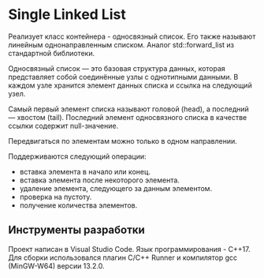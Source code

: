 # Single Linked List

Реализует класс контейнера - односвязный список. Его также называют линейным однонаправленным списком. Аналог std::forward_list из стандартной библиотеки.

Односвязный список — это базовая структура данных, которая представляет собой соединённые узлы с однотипными данными. В каждом узле хранится элемент данных списка и ссылка на следующий узел.

Самый первый элемент списка называют головой (head), а последний — хвостом (tail). Последний элемент односвязного списка в качестве ссылки содержит null-значение.

Передвигаться по элементам можно только в одном направлении.

Поддерживаются следующий операции:

- вставка элемента в начало или конец.
- вставка элемента после некоторого элемента.
- удаление элемента, следующего за данным элементом.
- проверка на пустоту.
- получение количества элементов.

## Инструменты разработки

Проект написан в Visual Studio Code. Язык программирования - C++17. Для сборки использовался плагин C/C++ Runner и компилятор gcc (MinGW-W64) версии 13.2.0.

